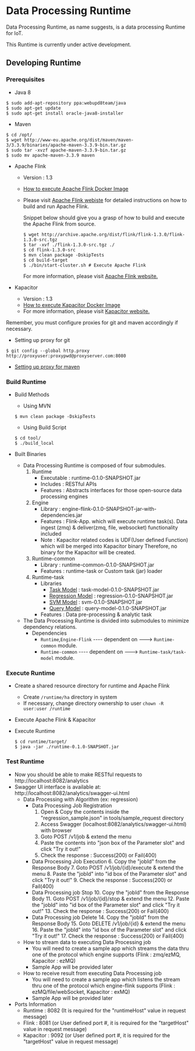 Data Processing Runtime
================================

Data Processing Runtime, as name suggests, is a data processing Runtime for IoT.
 
This Runtime is currently under active development.

## Developing Runtime ##
### Prerequisites ###
- Java 8
```shell
$ sudo add-apt-repository ppa:webupd8team/java
$ sudo apt-get update
$ sudo apt-get install oracle-java8-installer
```
- Maven
```shell
$ cd /opt/
$ wget http://www-eu.apache.org/dist/maven/maven-3/3.3.9/binaries/apache-maven-3.3.9-bin.tar.gz
$ sudo tar -xvzf apache-maven-3.3.9-bin.tar.gz
$ sudo mv apache-maven-3.3.9 maven
```

- Apache Flink
  - Version : 1.3
  - [How to execute Apache Flink Docker Image](engine/engine-flink/README.md)
  - Please visit [Apache Flink webiste](https://flink.apache.org) for detailed instructions on how to build and run Apache Flink.

    Snippet below should give you a grasp of how to build and execute the Apache Flink from source.
    ```shell
    $ wget http://archive.apache.org/dist/flink/flink-1.3.0/flink-1.3.0-src.tgz
    $ tar -xvf ./flink-1.3.0-src.tgz ./
    $ cd flink-1.3.0-src
    $ mvn clean package -DskipTests
    $ cd build-target
    $ ./bin/start-cluster.sh # Execute Apache Flink
    ```
    For more information, please visit [Apache Flink website.](https://flink.apache.org)

- Kapacitor
  - Version : 1.3
  - [How to execute Kapacitor Docker Image](engine/engine-kapacitor/README.md)
  - For more information, please visit [Kapacitor website.](https://docs.influxdata.com/kapacitor/v1.4/introduction/installation/)

Remember, you must configure proxies for git and maven accordingly if necessary.

- Setting up proxy for git
```shell
$ git config --global http.proxy http://proxyuser:proxypwd@proxyserver.com:8080
```
- [Setting up proxy for maven](https://maven.apache.org/guides/mini/guide-proxies.html)


### Build Runtime ###
- Build Methods
   - Using MVN
    ```shell
    $ mvn clean package -DskipTests
    ```

   - Using Build Script
    ```shell
    $ cd tool/
    $ ./build_local
    ```
- Built Binaries
  - Data Processing Runtime is composed of four submodules.
    1. Runtime
       - Executable : runtime-0.1.0-SNAPSHOT.jar
       - Includes : RESTful APIs
       - Features : Abstracts interfaces for those open-source data processing engines
    2. Engine
       - Library : engine-flink-0.1.0-SNAPSHOT-jar-with-dependencies.jar
       - Features : Flink-App. which will execute runtime task(s).
                    Data ingest (zmq) & deliver(zmq, file, websocket) functionality included
       - Note : Kapacitor related codes is UDF(User defined Function) which will be merged into Kapacitor binary
                Therefore, no binary for the Kapacitor will be created.
    3. Runtime-common
       - Library : runtime-common-0.1.0-SNAPSHOT.jar
       - Features : runtime-task or Custom task (jar) loader
    4. Runtime-task
       - Libraries
         - [Task Model](runtime-task/TaskModel/readme.md) : task-model-0.1.0-SNAPSHOT.jar
         - [Regression Model](runtime-task/Regression/readme.md) : regression-0.1.0-SNAPSHOT.jar
         - [SVM Model](runtime-task/SVMModel/readme.md) : svm-0.1.0-SNAPSHOT.jar
         - [Query Model](runtime-task/QueryModel/readme.md) : query-model-0.1.0-SNAPSHOT.jar
       - Features : Data pre-processing & analytic task
  - The Data Processing Runtime is divided into submodules to minimize dependency relations.
    - Dependencies
      - `Runtime`,`Engine-Flink` ---- dependent on ---> `Runtime-common` module.
      - `Runtime-common`         ---- dependent on ---> `Runtime-task/task-model` module.

### Execute Runtime ###

- Create a shared resource directory for runtime and Apache Flink
  - Create `/runtime/ha` directory in system
  - If necessary, change directory ownership to user
  `chown -R user:user /runtime`

- Execute Apache Flink & Kapacitor

- Execute Runtime
    ```shell
    $ cd runtime/target/
    $ java -jar ./runtime-0.1.0-SNAPSHOT.jar
    ```

### Test Runtime ###
- Now you should be able to make RESTful requests to http://localhost:8082/analytics
- Swagger UI interface is available at: http://localhost:8082/analytics/swagger-ui.html
  - Data Processing with Algorithm (ex: regression)
    - Data Processing Job Registration
      1. Open & Copy the contents inside the "regression_sample.json" in tools/sample_request directory
      2. Access Swagger (localhost:8082/analytics/swagger-ui.html) with browser
      3. Goto POST /v1/job & extend the menu
      4. Paste the contents into "json box of the Parameter slot" and click "Try it out!"
      5. Check the response : Success(200) or Fail(400)
    - Data Processing Job Execution
      6. Copy the "jobId" from the Response Body
      7. Goto POST /v1/job/{id}/execute & extend the menu
      8. Paste the "jobId" into "id box of the Parameter slot" and click "Try it out!"
      9. Check the response : Success(200) or Fail(400)
    - Data Processing job Stop
      10. Copy the "jobId" from the Response Body
      11. Goto POST /v1/job/{id}/stop & extend the menu
      12. Paste the "jobId" into "id box of the Parameter slot" and click "Try it out!"
      13. Check the response : Success(200) or Fail(400)
    - Data Processing job Delete
      14. Copy the "jobId" from the Response Body
      15. Goto DELETE /v1/job/{id} & extend the menu
      16. Paste the "jobId" into "id box of the Parameter slot" and click "Try it out!"
      17. Check the response : Success(200) or Fail(400)
  - How to stream data to executing Data Processing job
    - You will need to create a sample app which streams the data thru one of the protocol
      which engine supports (Flink : zmq/ezMQ, Kapacitor : ezMQ)
    - Sample App will be provided later
  - How to receive result from executing Data Processing job
    - You will need to create a sample app which listens the stream thru one of the protocol
      which engine-flink supports (Flink : ezMQ/file/webSocket, Kapacitor : exMQ)
    - Sample App will be provided later
- Ports Information
  - Runtime : 8082 (It is required for the "runtimeHost" value in request message)
  - Flink : 8081 (or User defined port #, it is required for the "targetHost" value in request message)
  - Kapacitor : 9092 (or User defined port #, it is required for the "targetHost" value in request message)
